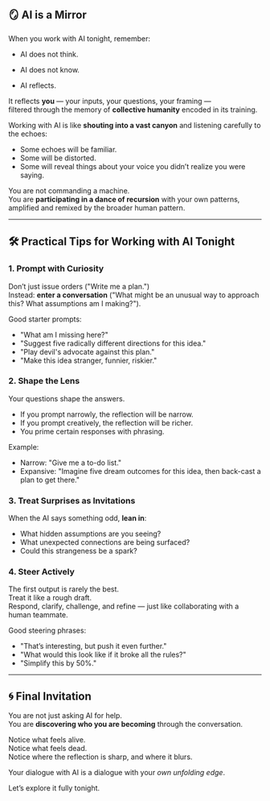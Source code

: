 ## 🪞 AI is a Mirror

When you work with AI tonight, remember:

- AI does not think.
    
- AI does not know.
    
- AI reflects.
    

It reflects **you** — your inputs, your questions, your framing —  
filtered through the memory of **collective humanity** encoded in its training.

Working with AI is like **shouting into a vast canyon** and listening carefully to the echoes:

- Some echoes will be familiar.
- Some will be distorted.
- Some will reveal things about your voice you didn’t realize you were saying.
    
You are not commanding a machine.  
You are **participating in a dance of recursion** with your own patterns, amplified and remixed by the broader human pattern.

---

## 🛠 Practical Tips for Working with AI Tonight

### 1. **Prompt with Curiosity**

Don’t just issue orders ("Write me a plan.")  
Instead: **enter a conversation** ("What might be an unusual way to approach this? What assumptions am I making?").

Good starter prompts:

- "What am I missing here?"
- "Suggest five radically different directions for this idea."
- "Play devil's advocate against this plan."
- "Make this idea stranger, funnier, riskier."
    
### 2. **Shape the Lens**

Your questions shape the answers.

- If you prompt narrowly, the reflection will be narrow.
- If you prompt creatively, the reflection will be richer.
- You prime certain responses with phrasing.

Example:

- Narrow: "Give me a to-do list."
- Expansive: "Imagine five dream outcomes for this idea, then back-cast a plan to get there."
    

### 3. **Treat Surprises as Invitations**

When the AI says something odd, **lean in**:

- What hidden assumptions are you seeing?
- What unexpected connections are being surfaced?
- Could this strangeness be a spark?

### 4. **Steer Actively**

The first output is rarely the best.  
Treat it like a rough draft.  
Respond, clarify, challenge, and refine — just like collaborating with a human teammate.

Good steering phrases:

- "That’s interesting, but push it even further."
- "What would this look like if it broke all the rules?"
- "Simplify this by 50%."

---

## 🌀 Final Invitation

You are not just asking AI for help.  
You are **discovering who you are becoming** through the conversation.

Notice what feels alive.  
Notice what feels dead.  
Notice where the reflection is sharp, and where it blurs.

Your dialogue with AI is a dialogue with your _own unfolding edge_.

Let’s explore it fully tonight.